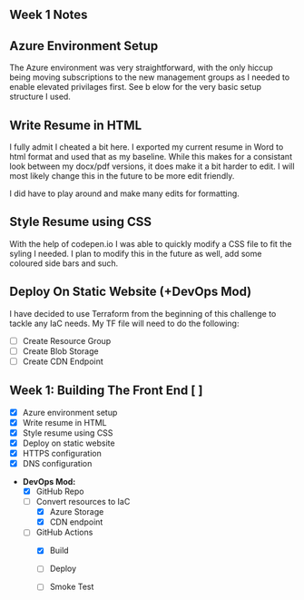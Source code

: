 ## Week 1 Notes

## Azure Environment Setup

The Azure environment was very straightforward, with the only hiccup being moving subscriptions to the new management groups as I needed to enable elevated privilages first. See b elow for the very basic setup structure I used. 

## Write Resume in HTML

I fully admit I cheated a bit here. I exported my current resume in Word to html format and used that as my baseline. While this makes for a consistant look between my docx/pdf versions, it does make it a bit harder to edit. I will most likely change this in the future to be more edit friendly. 

I did have to play around and make many edits for formatting.

## Style Resume using CSS

With the help of codepen.io I was able to quickly modify a CSS file to fit the syling I needed. I plan to modify this in the future as well, add some coloured side bars and such.

## Deploy On Static Website (+DevOps Mod)

I have decided to use Terraform from the beginning of this challenge to tackle any IaC needs. My TF file will need to do the following:
  - [ ] Create Resource Group
  - [ ] Create Blob Storage 
  - [ ] Create CDN Endpoint 

## Week 1: Building The Front End [ ]
  - [X] Azure environment setup 
  - [X] Write resume in HTML
  - [X] Style resume using CSS
  - [X] Deploy on static website
  - [X] HTTPS configuration 
  - [X] DNS configuration 

  * **DevOps Mod:**
    - [X] GitHub Repo
    - [ ] Convert resources to IaC
      - [X] Azure Storage
      - [X] CDN endpoint 
    - [ ] GitHub Actions
      - [X] Build 
      - [ ] Deploy
      - [ ] Smoke Test

